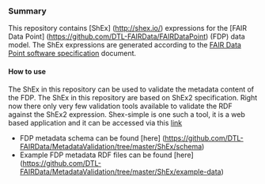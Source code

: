 ### Summary 
This repository contains [ShEx] (http://shex.io/) expressions for the [FAIR Data Point] (https://github.com/DTL-FAIRData/FAIRDataPoint) (FDP) data model. The ShEx expressions are generated according to the [FAIR Data Point software specification](https://github.com/DTL-FAIRData/FAIRDataPoint/wiki/FAIR-Data-Point-Specification) document.

#### How to use

The ShEx in this repository can be used to validate the metadata content of the FDP. The ShEx in this repository are based on ShEx2 specification. Right now there only very few validation tools available to validate the RDF against the ShEx2 expression. Shex-simple is one such a tool, it is a web based application and it can be accessed via this [link](https://rawgit.com/shexSpec/shex.js/master/doc/shex-simple.html#)   
* FDP metadata schema can be found [here] (https://github.com/DTL-FAIRData/MetadataValidation/tree/master/ShEx/schema) 
* Example FDP metadata RDF files can be found [here] (https://github.com/DTL-FAIRData/MetadataValidation/tree/master/ShEx/example-data)     